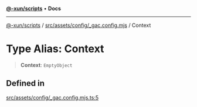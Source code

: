 [**@-xun/scripts**](../../../../../README.md) • **Docs**

***

[@-xun/scripts](../../../../../README.md) / [src/assets/config/\_gac.config.mjs](../README.md) / Context

# Type Alias: Context

> **Context**: `EmptyObject`

## Defined in

[src/assets/config/\_gac.config.mjs.ts:5](https://github.com/Xunnamius/xscripts/blob/ba9f63839da3826ddc001b87c07464b3feaa49e7/src/assets/config/_gac.config.mjs.ts#L5)
